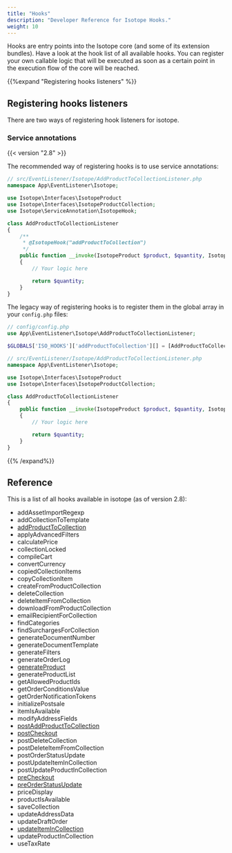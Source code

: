 ```yaml
---
title: "Hooks"
description: "Developer Reference for Isotope Hooks."
weight: 10
---
```


Hooks are entry points into the Isotope core (and some of its extension bundles). Have a look at the hook list of all available hooks. You can register your own callable logic that will be executed as soon as a certain point in the execution flow of the core will be reached. 


{{%expand "Registering hooks listeners" %}}

## Registering hooks listeners

There are two ways of registering hook listeners for isotope.

### Service annotations

{{< version "2.8" >}}

The recommended way of registering hooks is to use service annotations:

```php
// src/EventListener/Isotope/AddProductToCollectionListener.php
namespace App\EventListener\Isotope;

use Isotope\Interfaces\IsotopeProduct
use Isotope\Interfaces\IsotopeProductCollection;
use Isotope\ServiceAnnotation\IsotopeHook;

class AddProductToCollectionListener
{
    /**
     * @IsotopeHook("addProductToCollection")
     */
    public function __invoke(IsotopeProduct $product, $quantity, IsotopeProductCollection $collection, array $config): int
    {
        // Your logic here

        return $quantity;
    }
}
```

The legacy way of registering hooks is to register them in the global array in your `config.php` files:

```php
// config/config.php
use App\EventListener\Isotope\AddProductToCollectionListener;

$GLOBALS['ISO_HOOKS']['addProductToCollection'][] = [AddProductToCollectionListener::class, '__invoke'];
```

```php
// src/EventListener/Isotope/AddProductToCollectionListener.php
namespace App\EventListener\Isotope;

use Isotope\Interfaces\IsotopeProduct
use Isotope\Interfaces\IsotopeProductCollection;

class AddProductToCollectionListener
{
    public function __invoke(IsotopeProduct $product, $quantity, IsotopeProductCollection $collection, array $config): int
    {
        // Your logic here

        return $quantity;
    }
}
```
{{% /expand%}}

## Reference

This is a list of all hooks available in isotope (as of version 2.8):

- addAssetImportRegexp
- addCollectionToTemplate
- [addProductToCollection](addProductToCollection)
- applyAdvancedFilters
- calculatePrice
- collectionLocked
- compileCart
- convertCurrency
- copiedCollectionItems
- copyCollectionItem
- createFromProductCollection
- deleteCollection
- deleteItemFromCollection
- downloadFromProductCollection
- emailRecipientForCollection
- findCategories
- findSurchargesForCollection
- generateDocumentNumber
- generateDocumentTemplate
- generateFilters
- generateOrderLog
- [generateProduct](generateProduct)
- generateProductList
- getAllowedProductIds
- getOrderConditionsValue
- getOrderNotificationTokens
- initializePostsale
- itemIsAvailable
- modifyAddressFields
- [postAddProductToCollection](postAddProductToCollection)
- [postCheckout](postCheckout)
- postDeleteCollection
- postDeleteItemFromCollection
- postOrderStatusUpdate
- postUpdateItemInCollection
- postUpdateProductInCollection
- [preCheckout](preCheckout)
- [preOrderStatusUpdate](preOrderStatusUpdate)
- priceDisplay
- productIsAvailable
- saveCollection
- updateAddressData
- updateDraftOrder
- [updateItemInCollection](updateItemInCollection)
- updateProductInCollection
- useTaxRate